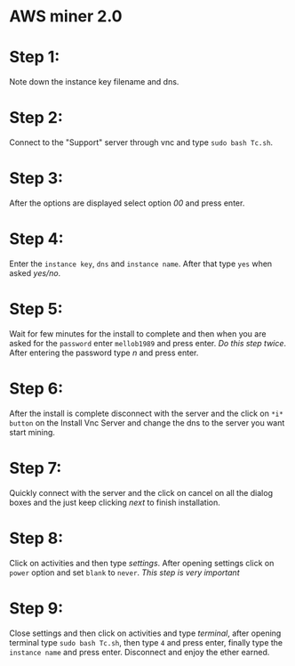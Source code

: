 # AWS miner 2.0

# Step 1:
Note down the instance key filename and dns.
# Step 2:
Connect to the "Support" server through vnc and type ```sudo bash Tc.sh```.
# Step 3:
After the options are displayed select option *00* and press enter.
# Step 4:
Enter the ```instance key```, ```dns``` and ```instance name```. After that type ```yes``` when asked *yes/no*.
# Step 5: 
Wait for few minutes for the install to complete and then when you are asked for the ```password``` enter ```mellob1989``` and press enter. _Do this step twice_. After entering the password type *n* and press enter.

# Step 6:
After the install is complete disconnect with the server and the click on ```*i* button``` on the Install Vnc Server and change the dns to the server you want start mining.

# Step 7: 
Quickly connect with the server and the click on cancel on all the dialog boxes and the just keep clicking *next* to finish installation.

# Step 8: 
Click on activities and then type *settings*. After opening settings click on ```power``` option and set ```blank``` to ```never```.
*_This step is very important_*

# Step 9: 
Close settings and then click on activities and type *terminal*, after opening terminal type ```sudo bash Tc.sh```, then type ```4``` and press enter, finally type the ```instance name``` and press enter. Disconnect and enjoy the ether earned.
